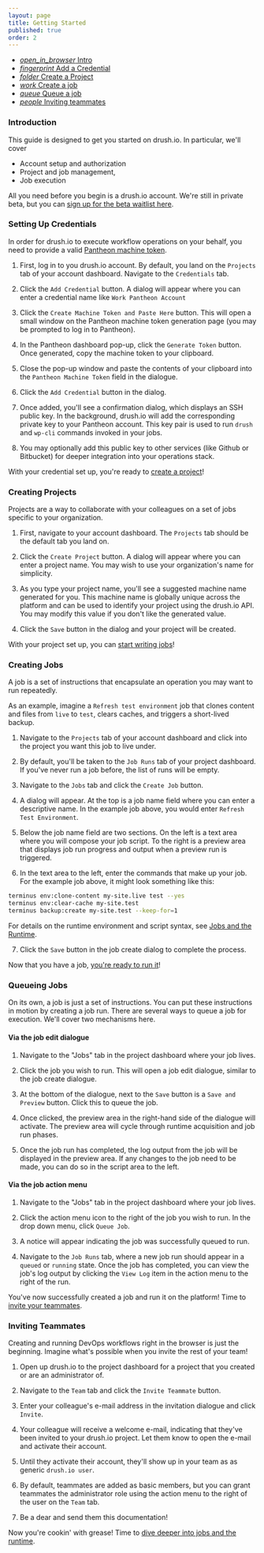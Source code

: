 ```yaml
---
layout: page
title: Getting Started
published: true
order: 2
---
```


<div class="col s12 no-padding">
  <ul class="tabs tabs-fixed-width">
    <li class="tab col s2"><a href="#intro"><i class="material-icons">open_in_browser</i> Intro</a></li>
    <li class="tab col s2"><a href="#setting-up-credentials"><i class="material-icons">fingerprint</i> Add a Credential</a></li>
    <li class="tab col s2"><a href="#creating-projects"><i class="material-icons">folder</i> Create a Project</a></li>
    <li class="tab col s2"><a href="#creating-jobs"><i class="material-icons">work</i> Create a job</a></li>
    <li class="tab col s2"><a href="#queueing-jobs"><i class="material-icons">queue</i> Queue a job</a></li>
    <li class="tab col s2"><a href="#inviting-teammates"><i class="material-icons">people</i> Inviting teammates</a></li>
  </ul>
</div>
<div class="container">
  <div id="intro" class="col s12">
<div markdown="1">

### Introduction

This guide is designed to get you started on drush.io. In particular, we'll cover 

- Account setup and authorization
- Project and job management,
- Job execution

All you need before you begin is a drush.io account. We're still in private beta, but you can [sign up for the beta waitlist here](https://www.drush.io/#beta).

</div>
  </div>
  <div id="setting-up-credentials" class="col s12">
<div markdown="1">

### Setting Up Credentials

In order for drush.io to execute workflow operations on your behalf, you need to provide a valid [Pantheon machine token](https://pantheon.io/docs/machine-tokens/).

1. First, log in to you drush.io account. By default, you land on the `Projects` tab of your account dashboard. Navigate to the `Credentials` tab.

2. Click the `Add Credential` button. A dialog will appear where you can enter a credential name like `Work Pantheon Account`
 
3. Click the `Create Machine Token and Paste Here` button. This will open a small window on the Pantheon machine token generation page (you may be prompted to log in to Pantheon).

4. In the Pantheon dashboard pop-up, click the `Generate Token` button. Once generated, copy the machine token to your clipboard.

5. Close the pop-up window and paste the contents of your clipboard into the `Pantheon Machine Token` field in the dialogue.

6. Click the `Add Credential` button in the dialog.

7. Once added, you'll see a confirmation dialog, which displays an SSH public key. In the background, drush.io will add the corresponding private key to your Pantheon account. This key pair is used to run `drush` and `wp-cli` commands invoked in your jobs.

8. You may optionally add this public key to other services (like Github or Bitbucket) for deeper integration into your operations stack.

With your credential set up, you're ready to [create a project](#creating-projects)!

</div>
  </div>
  <div id="creating-projects" class="col s12">
<div markdown="1">

### Creating Projects

Projects are a way to collaborate with your colleagues on a set of jobs specific to your organization.

1. First, navigate to your account dashboard. The `Projects` tab should be the default tab you land on.

2. Click the `Create Project` button. A dialog will appear where you can enter a project name. You may wish to use your organization's name for simplicity.

3. As you type your project name, you'll see a suggested machine name generated for you. This machine name is globally unique across the platform and can be used to identify your project using the drush.io API. You may modify this value if you don't like the generated value.

4. Click the `Save` button in the dialog and your project will be created.

With your project set up, you can [start writing jobs](#creating-jobs)!

</div>
  </div>
  <div id="creating-jobs" class="col s12">
<div markdown="1">

### Creating Jobs

A job is a set of instructions that encapsulate an operation you may want to run repeatedly.

As an example, imagine a `Refresh test environment` job that clones content and files from `live` to `test`, clears caches, and triggers a short-lived backup.

1. Navigate to the `Projects` tab of your account dashboard and click into the project you want this job to live under.

2. By default, you'll be taken to the `Job Runs` tab of your project dashboard. If you've never run a job before, the list of runs will be empty.

3. Navigate to the `Jobs` tab and click the `Create Job` button.

4. A dialog will appear. At the top is a job name field where you can enter a descriptive name. In the example job above, you would enter `Refresh Test Environment`.

5. Below the job name field are two sections. On the left is a text area where you will compose your job script. To the right is a preview area that displays job run progress and output when a preview run is triggered.

6. In the text area to the left, enter the commands that make up your job. For the example job above, it might look something like this:
```sh
terminus env:clone-content my-site.live test --yes
terminus env:clear-cache my-site.test
terminus backup:create my-site.test --keep-for=1
```
For details on the runtime environment and script syntax, see [Jobs and the Runtime](#).

7. Click the `Save` button in the job create dialog to complete the process.

Now that you have a job, [you're ready to run it](#queueing-jobs)!

</div>
  </div>
  <div id="queueing-jobs" class="col s12">
<div markdown="1">

### Queueing Jobs

On its own, a job is just a set of instructions. You can put these instructions in motion by creating a job run. There are several ways to queue a job for execution. We'll cover two mechanisms here.

#### Via the job edit dialogue
1. Navigate to the "Jobs" tab in the project dashboard where your job lives.

2. Click the job you wish to run. This will open a job edit dialogue, similar to the job create dialogue.

3. At the bottom of the dialogue, next to the `Save` button is a `Save and Preview` button. Click this to queue the job.

4. Once clicked, the preview area in the right-hand side of the dialogue will activate. The preview area will cycle through runtime acquisition and job run phases. 

5. Once the job run has completed, the log output from the job will be displayed in the preview area. If any changes to the job need to be made, you can do so in the script area to the left.

#### Via the job action menu
1. Navigate to the "Jobs" tab in the project dashboard where your job lives.

2. Click the action menu icon to the right of the job you wish to run. In the drop down menu, click `Queue Job`.

3. A notice will appear indicating the job was successfully queued to run.

4. Navigate to the `Job Runs` tab, where a new job run should appear in a `queued` or `running` state. Once the job has completed, you can view the job's log output by clicking the `View Log` item in the action menu to the right of the run.

You've now successfully created a job and run it on the platform! Time to [invite your teammates](#inviting-teammates).

</div>
  </div>
  <div id="inviting-teammates" class="col s12">
<div markdown="1">

### Inviting Teammates

Creating and running DevOps workflows right in the browser is just the beginning. Imagine what's possible when you invite the rest of your team!

1. Open up drush.io to the project dashboard for a project that you created or are an administrator of.

2. Navigate to the `Team` tab and click the `Invite Teammate` button.

3. Enter your colleague's e-mail address in the invitation dialogue and click `Invite`.

4. Your colleague will receive a welcome e-mail, indicating that they've been invited to your drush.io project. Let them know to open the e-mail and activate their account.

5. Until they activate their account, they'll show up in your team as as generic `drush.io user`.

6. By default, teammates are added as basic members, but you can grant teammates the administrator role using the action menu to the right of the user on the `Team` tab.

7. Be a dear and send them this documentation!

Now you're cookin' with grease! Time to [dive deeper into jobs and the runtime](/jobs-and-the-runtime).

</div>
  </div>
</div>
